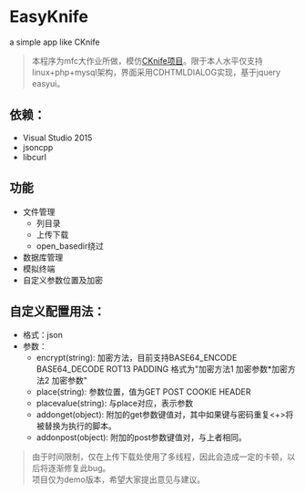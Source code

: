 # EasyKnife
a simple app like CKnife

>本程序为mfc大作业所做，模仿[CKnife项目](https://github.com/Chora10/Cknife)。限于本人水平仅支持linux+php+mysql架构，界面采用CDHTMLDIALOG实现，基于jquery easyui。

## 依赖：
* Visual Studio 2015
* jsoncpp
* libcurl


## 功能

* 文件管理
  * 列目录
  * 上传下载
  * open_basedir绕过
* 数据库管理
* 模拟终端
* 自定义参数位置及加密

## 自定义配置用法：
  * 格式：json
  * 参数：
    * encrypt(string): 加密方法，目前支持BASE64_ENCODE BASE64_DECODE ROT13 PADDING 格式为"加密方法1 加密参数*加密方法2 加密参数"
    * place(string): 参数位置，值为GET POST COOKIE HEADER 
    * placevalue(string): 与place对应，表示参数
    * addonget(object): 附加的get参数键值对，其中如果键与密码重复<+>将被替换为执行的脚本。
    * addonpost(object): 附加的post参数键值对，与上者相同。
    
>由于时间限制，仅在上传下载处使用了多线程，因此会造成一定的卡顿，以后将逐渐修复此bug。  
项目仅为demo版本，希望大家提出意见与建议。
